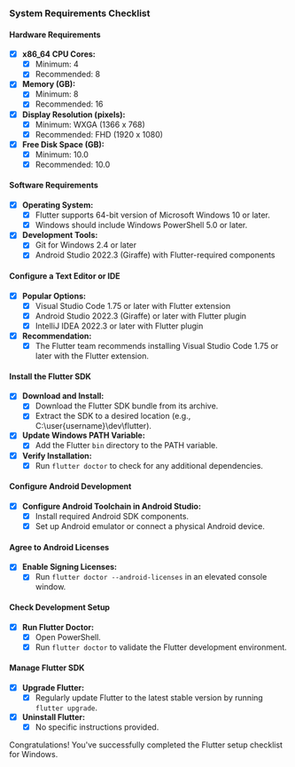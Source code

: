 ### System Requirements Checklist

#### Hardware Requirements

- [x] **x86_64 CPU Cores:**
  - [x] Minimum: 4
  - [x] Recommended: 8

- [x] **Memory (GB):**
  - [x] Minimum: 8
  - [x] Recommended: 16

- [x] **Display Resolution (pixels):**
  - [x] Minimum: WXGA (1366 x 768)
  - [x] Recommended: FHD (1920 x 1080)

- [x] **Free Disk Space (GB):**
  - [x] Minimum: 10.0
  - [x] Recommended: 10.0

#### Software Requirements

- [x] **Operating System:**
  - [x] Flutter supports 64-bit version of Microsoft Windows 10 or later.
  - [x] Windows should include Windows PowerShell 5.0 or later.

- [x] **Development Tools:**
  - [x] Git for Windows 2.4 or later
  - [x] Android Studio 2022.3 (Giraffe) with Flutter-required components

#### Configure a Text Editor or IDE

- [x] **Popular Options:**
  - [x] Visual Studio Code 1.75 or later with Flutter extension
  - [x] Android Studio 2022.3 (Giraffe) or later with Flutter plugin
  - [x] IntelliJ IDEA 2022.3 or later with Flutter plugin

- [x] **Recommendation:**
  - [x] The Flutter team recommends installing Visual Studio Code 1.75 or later with the Flutter extension.

#### Install the Flutter SDK

- [x] **Download and Install:**
  - [x] Download the Flutter SDK bundle from its archive.
  - [x] Extract the SDK to a desired location (e.g., C:\user\{username}\dev\flutter).

- [x] **Update Windows PATH Variable:**
  - [x] Add the Flutter `bin` directory to the PATH variable.

- [x] **Verify Installation:**
  - [x] Run `flutter doctor` to check for any additional dependencies.

#### Configure Android Development

- [x] **Configure Android Toolchain in Android Studio:**
  - [x] Install required Android SDK components.
  - [x] Set up Android emulator or connect a physical Android device.

#### Agree to Android Licenses

- [x] **Enable Signing Licenses:**
  - [x] Run `flutter doctor --android-licenses` in an elevated console window.

#### Check Development Setup

- [x] **Run Flutter Doctor:**
  - [x] Open PowerShell.
  - [x] Run `flutter doctor` to validate the Flutter development environment.

#### Manage Flutter SDK

- [x] **Upgrade Flutter:**
  - [x] Regularly update Flutter to the latest stable version by running `flutter upgrade`.

- [x] **Uninstall Flutter:**
  - [x] No specific instructions provided.

Congratulations! You've successfully completed the Flutter setup checklist for Windows.
